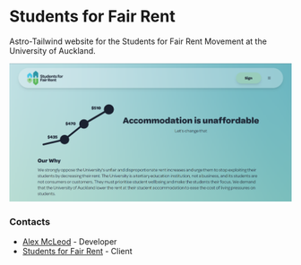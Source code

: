 # Students for Fair Rent

Astro-Tailwind website for the Students for Fair Rent Movement at the University of Auckland.

![Students for Fair Rent Website Preview](sfr.png)

### Contacts

- [Alex McLeod](mailto:alexwillmcleod@gmail.com) - Developer
- [Students for Fair Rent](mailto:contact@sfr.org.nz) - Client
